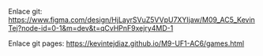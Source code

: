 Enlace git: https://www.figma.com/design/HjLayrSVuZ5VVpU7XYIjaw/M09_AC5_KevinTej?node-id=0-1&m=dev&t=qCvHPnF9xejry4MD-1

Enlace git pages: https://kevintejdiaz.github.io/M9-UF1-AC6/games.html
